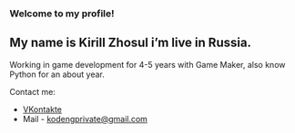 ### Welcome to my profile!

## My name is Kirill Zhosul i’m live in Russia.

Working in game development for 4-5 years with Game Maker, also know Python for an about year.

Contact me:
- [VKontakte](https://vk.com/kirillzhosul) 
- Mail - kodengprivate@gmail.com
